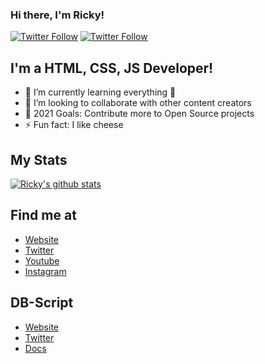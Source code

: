 ### Hi there, I'm Ricky!

[![Twitter Follow](https://img.shields.io/twitter/follow/rickyzcool?color=1DA1F2&logo=twitter&style=for-the-badge)](https://twitter.com/RickyzCool)
[![Twitter Follow](https://img.shields.io/twitter/follow/dbotscript?color=1DA1F2&logo=twitter&style=for-the-badge)](https://twitter.com/DBostScript)

## I'm a HTML, CSS, JS Developer!

- 🌱 I’m currently learning everything 🤣
- 👯 I’m looking to collaborate with other content creators
- 🥅 2021 Goals: Contribute more to Open Source projects
- ⚡ Fun fact: I like cheese

## My Stats
[![Ricky's github stats](https://github-readme-stats.vercel.app/api?username=RickyzCool&count_private=true&include_all_commits=true&theme=radical)](https://github.com/RickyzCool)

## Find me at
- [Website](https://rickyjs.xyz)
- [Twitter](https://twitter.com/rickyzcool)
- [Youtube](https://youtube.com/supernoob)
- [Instagram](https://instagram.com/rickydana06)

## DB-Script
- [Website](https://www.db-script.xyz)
- [Twitter](https://twitter.com/DBotScript)
- [Docs](https://docs.db-script.xyz)
